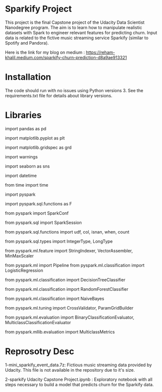 # Sparkify Project
This project is the final Capstone project of the Udacity Data Scientist Nanodegree program. The aim is to learn how to manipulate realistic datasets with Spark to engineer relevant features for predicting churn. Input data is related to the fictive music streaming service Sparkify (similar to Spotify and Pandora).

Here is the link for my blog on medium : https://reham-khalil.medium.com/sparkify-churn-prediction-d8a9ae913321

# Installation
The code should run with no issues using Python versions 3. See the requirements.txt file for details about library versions.

# Libraries 

import pandas as pd

import matplotlib.pyplot as plt

import matplotlib.gridspec as grd

import warnings

import seaborn as sns

import datetime

from time import time

import pyspark

import pyspark.sql.functions as F

from pyspark import SparkConf

from pyspark.sql import SparkSession

from pyspark.sql.functions import udf, col, isnan, when, count

from pyspark.sql.types import IntegerType, LongType

from pyspark.ml.feature import StringIndexer, VectorAssembler, MinMaxScaler

from pyspark.ml import Pipeline
from pyspark.ml.classification import LogisticRegression

from pyspark.ml.classification import DecisionTreeClassifier

from pyspark.ml.classification import RandomForestClassifier

from pyspark.ml.classification import NaiveBayes

from pyspark.ml.tuning import CrossValidator, ParamGridBuilder

from pyspark.ml.evaluation import BinaryClassificationEvaluator, MulticlassClassificationEvaluator

from pyspark.mllib.evaluation import MulticlassMetrics

# Reprosotry Desc
  1-mini_sparkify_event_data.7z: Fictious music streaming data provided by Udacity. This file is not available in the repository due to it's size.

  2-sparkify Udacity Capstone Project.ipynb : Exploratory notebook with all steps necessary to build a model that predicts churn for the Sparkify data.
